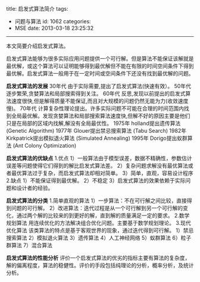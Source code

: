 title: 启发式算法简介
tags:
  - 问题与算法
id: 1062
categories:
  - MSE
date: 2013-03-18 23:25:32
---

本文简要介绍启发式算法。

启发式算法能够为很多实际应用问题提供一个可行解。但是算法不能保证该解就是最优解，或这个算法可以证明能够得到最优解但不能在有限的时间空间条件下得到最优解。启发式算法一般用于在一定时间或空间条件下还没有找到最优解的问题。

**启发式算法的发展**
30年代 由于实际需要,提出了启发式算法(快速有效）。
50年代 逐步繁荣,贪婪算法和局部搜索得到关注。
60年代 反思,发现以前提出的启发式算法速度很快,但是解得质量不能保证,而且对大规模的问题仍然无能为力(收敛速度慢)。
70年代 计算复杂性理论提出。许多实际问题不可能在合理的时间范围内找到全局最优解。发现贪婪算法和局部搜索算法速度快,但解不好的原因主要是他们只是在局部的区域内找解,解没有全局最优性。
1975年 holland提出遗传算法 (Genetic Algorithm)
1977年 Glouer提出禁忌搜索算法 (Tabu Search)
1982年 Kirkpatrick提出模拟退火算法 (Simulated Annealing)
1995年 Dorigo提出蚁群算法 (Ant Colony Optimization)

**启发式算法的优缺点**
1.优点
1）一般算法由于模型误差，数据不精确性，参数估计误差等问题使得它们得到的解比启发式算法差。
2）复杂问题求解没有最优算法或者最优算法过于复杂，而启发式算法却相对简单。
3）简单，直观，容易设计程序
2.缺点
1）不能保证得到最优解。
2）不稳定
3）启发式算法的效果依赖于实际问题和设计者的经验。

**启发式算法的分类**
1.简单直观的算法
1）一步算法：不在可行解之间比较，直接得到问题的可行解。
2）改进算法：迭代过程是从一个可行解到另一个可行解的变化，通过两个解的比较来的到更好的解，直到解的质量满足一定的要求。
2.数学规划算法
用连续优化的方法解决组合优化问题。主要基于数学规划理论。
3.现代优化算法
该类算法的特点是基于客观世界的现象，通过迭代得到可行解。
1）禁忌搜索算法
2）模拟退火算法
3）遗传算法
4）人工神经网络
5）蚁群算法
6）粒子群算法
7）混合算法

**启发式算法的性能分析**
评价一个启发式算法的优劣的指标主要有算法的复杂度，解的偏离程度，算法的稳健性。评价的手段包括纯理论的分析，概率分析，及统计分析。